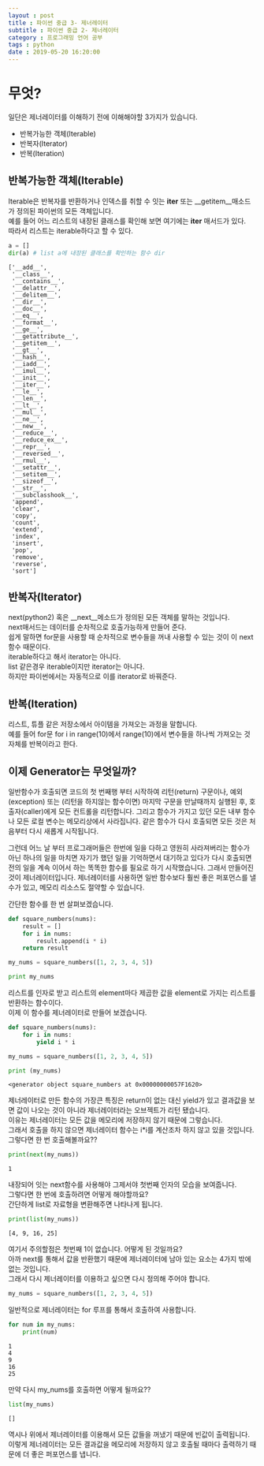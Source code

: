 ```yaml
---
layout : post
title : 파이썬 중급 3- 제너레이터
subtitle : 파이썬 중급 2- 제너레이터
category : 프로그래밍 언어 공부
tags : python
date : 2019-05-20 16:20:00
---
```


# 무엇?

일단은 제너레이터를 이해하기 전에 이해해야할 3가지가 있습니다.

- 반복가능한 객체(Iterable)
- 반복자(Iterator)
- 반복(Iteration)

## 반복가능한 객체(Iterable)

Iterable은 반복자를 반환하거나 인덱스를 취할 수 잇는 __iter__ 또는 __getitem__매소드가 정의된 파이썬의 모든 객체입니다.   
예를 들어 어느 리스트의 내장된 클래스를 확인해 보면 여기에는 __iter__ 매서드가 있다.  
따라서 리스트는 iterable하다고 할 수 있다.


```python
a = []
dir(a) # list a에 내장된 클래스를 확인하는 함수 dir
```




    ['__add__',
     '__class__',
     '__contains__',
     '__delattr__',
     '__delitem__',
     '__dir__',
     '__doc__',
     '__eq__',
     '__format__',
     '__ge__',
     '__getattribute__',
     '__getitem__',
     '__gt__',
     '__hash__',
     '__iadd__',
     '__imul__',
     '__init__',
     '__iter__',
     '__le__',
     '__len__',
     '__lt__',
     '__mul__',
     '__ne__',
     '__new__',
     '__reduce__',
     '__reduce_ex__',
     '__repr__',
     '__reversed__',
     '__rmul__',
     '__setattr__',
     '__setitem__',
     '__sizeof__',
     '__str__',
     '__subclasshook__',
     'append',
     'clear',
     'copy',
     'count',
     'extend',
     'index',
     'insert',
     'pop',
     'remove',
     'reverse',
     'sort']



## 반복자(Iterator)

next(python2) 혹은 __next__메소드가 정의된 모든 객체를 말하는 것입니다.  
next매서드는 데이터를 순차적으로 호출가능하게 만들어 준다.  
쉽게 말하면 for문을 사용할 때 순차적으로 변수들을 꺼내 사용할 수 있는 것이 이 next함수 때문이다.  
iterable하다고 해서 iterator는 아니다.  
list 같은경우 iterable이지만 iterator는 아니다.  
하지만 파이썬에서는 자동적으로 이를 iterator로 바꿔준다.  

## 반복(Iteration)

리스트, 튜플 같은 저장소에서 아이템을 가져오는 과정을 말합니다.  
예를 들어  for문 for i in range(10)에서 range(10)에서 변수들을 하나씩 가져오는 것 자체를 반복이라고 한다.  

## 이제 Generator는 무엇일까?

일반함수가 호출되면 코드의 첫 번째행 부터 시작하여 리턴(return) 구문이나, 예외(exception) 또는 (리턴을 하지않는 함수이면) 마지막 구문을 만날때까지 실행된 후, 호출자(caller)에게 모든 컨트롤을 리턴합니다. 그리고 함수가 가지고 있던 모든 내부 함수나 모든 로컬 변수는 메모리상에서 사라집니다. 같은 함수가 다시 호출되면 모든 것은 처음부터 다시 새롭게 시작됩니다.

그런데 어느 날 부터 프로그래머들은 한번에 일을 다하고 영원히 사라져버리는 함수가 아닌 하나의 일을 마치면 자기가 했던 일을 기억하면서 대기하고 있다가 다시 호출되면 전의 일을 계속 이어서 하는 똑똑한 함수를 필요로 하기 시작했습니다. 그래서 만들어진 것이 제너레이터입니다. 제너레이터를 사용하면 일반 함수보다 훨씬 좋은 퍼포먼스를 낼 수가 있고, 메모리 리소스도 절약할 수 있습니다.

간단한 함수를 한 번 살펴보겠습니다.  


```python
def square_numbers(nums):
    result = []
    for i in nums:
        result.append(i * i)
    return result

my_nums = square_numbers([1, 2, 3, 4, 5])

print my_nums
```

리스트를 인자로 받고 리스트의 element마다 제곱한 값을 element로 가지는 리스트를 반환하는 함수이다.  
이제 이 함수를 제너레이터로 만들어 보겠습니다.  


```python
def square_numbers(nums):
    for i in nums:
        yield i * i

my_nums = square_numbers([1, 2, 3, 4, 5])  

print (my_nums)
```

    <generator object square_numbers at 0x00000000057F1620>


제너레이터로 만든 함수의 가장큰 특징은 return이 없는 대신 yield가 있고 결과값을 보면 값이 나오는 것이 아니라 제너레이터라는 오브젝트가 리턴 됐습니다.  
이유는 제너레이터는 모든 값을 메모리에 저장하지 않기 때문에 그렇습니다.  
그래서 호출을 하지 않으면 제너레이터 함수는 i*i를 계산조차 하지 않고 있을 것입니다.  그렇다면 한 번 호출해볼까요??


```python
print(next(my_nums))
```

    1


내장되어 잇는 next함수를 사용해야 그제서야 첫번째 인자의 모습을 보여줍니다.  
그렇다면 한 번에 호출하려면 어떻게 해야할까요?  
간단하게 list로 자료형을 변환해주면 나타나게 됩니다.  


```python
print(list(my_nums))
```

    [4, 9, 16, 25]


여기서 주의할점은 첫번째 1이 없습니다. 어떻게 된 것일까요?  
아까 next를 통해서 값을 반환했기 때문에 제너레이터에 남아 있는 요소는 4가지 밖에 없는 것입니다.  
그래서 다시 제너레이터를 이용하고 싶으면 다시 정의해 주어야 합니다.  


```python
my_nums = square_numbers([1, 2, 3, 4, 5])  
```

일반적으로 제너레이터는 for 루프를 통해서 호출하여 사용합니다.


```python
for num in my_nums:
    print(num)
```

    1
    4
    9
    16
    25


만약 다시 my_nums를 호출하면 어떻게 될까요??


```python
list(my_nums)
```




    []



역시나 위에서 제너레이터를 이용해서 모든 값들을 꺼냈기 때문에 빈값이 출력됩니다.  
이렇게 제너레이터는 모든 결과값을 메모리에 저장하지 않고 호출될 때마다 출력하기 때문에 더 좋은 퍼포먼스를 냅니다.  
